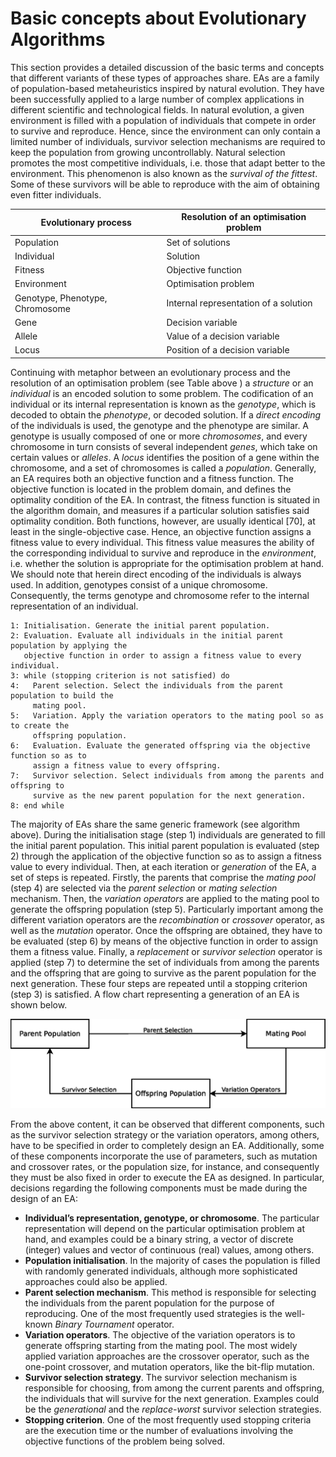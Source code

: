 # Basic concepts about Evolutionary Algorithms

This section provides a detailed discussion of the basic terms and concepts that
different variants of these types of approaches share. EAs are a family of
population-based metaheuristics inspired by natural evolution. They have been
successfully applied to a large number of complex applications in different
scientific and technological fields. In natural evolution, a given environment is
filled with a population of individuals that compete in order to survive and reproduce.
Hence, since the environment can only contain a limited number of individuals, survivor
selection mechanisms are required to keep the population from growing uncontrollably.
Natural selection promotes the most competitive individuals, i.e. those that adapt
better to the environment. This phenomenon is also known as the *survival of the fittest*.
Some of these survivors will be able to reproduce with the aim of obtaining even fitter
individuals. 

| **Evolutionary process**       | **Resolution of an optimisation problem** |
| ------------------------------ | ------------------------------------------|
| Population                     | Set of solutions                          |
| Individual                     | Solution                                  |
| Fitness                        | Objective function                        |
| Environment                    | Optimisation problem                      |
| Genotype, Phenotype, Chromosome| Internal representation of a solution     |
| Gene                           | Decision variable                         |
| Allele                         | Value of a decision variable              |
| Locus                          | Position of a decision variable           |

Continuing with metaphor between an evolutionary process and the resolution of
an optimisation problem (see Table above ) a *structure* or an *individual* is an encoded
solution to some problem. The codification of an individual or its internal representation
is known as the *genotype*, which is decoded to obtain the *phenotype*, or
decoded solution. If a *direct encoding* of the individuals is used, the genotype and
the phenotype are similar. A genotype is usually composed of one or more *chromosomes*,
and every chromosome in turn consists of several independent *genes*, which
take on certain values or *alleles*. A *locus* identifies the position of a gene within the
chromosome, and a set of chromosomes is called a *population*. Generally, an EA
requires both an objective function and a fitness function. The objective function
is located in the problem domain, and defines the optimality condition of the EA.
In contrast, the fitness function is situated in the algorithm domain, and measures
if a particular solution satisfies said optimality condition. Both functions, however,
are usually identical [70], at least in the single-objective case. Hence, an objective
function assigns a fitness value to every individual. This fitness value measures the
ability of the corresponding individual to survive and reproduce in the *environment*,
i.e. whether the solution is appropriate for the optimisation problem at hand. We
should note that herein direct encoding of the individuals is always used. In addition,
genotypes consist of a unique chromosome. Consequently, the terms genotype and chromosome
refer to the internal representation of an individual.

```
1: Initialisation. Generate the initial parent population.
2: Evaluation. Evaluate all individuals in the initial parent population by applying the
   objective function in order to assign a fitness value to every individual.
3: while (stopping criterion is not satisfied) do
4:   Parent selection. Select the individuals from the parent population to build the
     mating pool.
5:   Variation. Apply the variation operators to the mating pool so as to create the
     offspring population.
6:   Evaluation. Evaluate the generated offspring via the objective function so as to
     assign a fitness value to every offspring.
7:   Survivor selection. Select individuals from among the parents and offspring to
     survive as the new parent population for the next generation.
8: end while
```

The majority of EAs share the same generic framework (see algorithm above).
During the initialisation stage (step 1) individuals are generated to fill the initial
parent population. This initial parent population is evaluated (step 2) through the
application of the objective function so as to assign a fitness value to every individual.
Then, at each iteration or *generation* of the EA, a set of steps is repeated. Firstly, the
parents that comprise the *mating pool* (step 4) are selected via the *parent selection*
or *mating selection* mechanism. Then, the *variation operators* are applied to the
mating pool to generate the offspring population (step 5). Particularly important
among the different variation operators are the *recombination* or *crossover* operator,
as well as the *mutation* operator. Once the offspring are obtained, they have
to be evaluated (step 6) by means of the objective function in order to assign them
a fitness value. Finally, a *replacement* or *survivor selection* operator is applied
(step 7) to determine the set of individuals from among the parents and the
offspring that are going to survive as the parent population for the next generation.
These four steps are repeated until a stopping criterion (step 3) is satisfied. A flow
chart representing a generation of an EA is shown below.

![Flow chart representing a generation (iteration) of an Evolutionary Algorithm](img/ea_flow.png)

From the above content, it can be observed that different components, such as the
survivor selection strategy or the variation operators, among others, have to be specified
in order to completely design an EA. Additionally, some of these components
incorporate the use of parameters, such as mutation and crossover rates, or the population
size, for instance, and consequently they must be also fixed in order to execute the
EA as designed. In particular, decisions regarding the following components must
be made during the design of an EA:

* **Individual’s representation, genotype, or chromosome**. The particular
representation will depend on the particular optimisation problem at hand, and
examples could be a binary string, a vector of discrete (integer) values and
vector of continuous (real) values, among others.
* **Population initialisation**. In the majority of cases the population is
filled with randomly generated individuals, although more sophisticated
approaches could also be applied.
*  **Parent selection mechanism**. This method is responsible for selecting the individuals
from the parent population for the purpose of reproducing. One of the most
frequently used strategies is the  well-known *Binary Tournament* operator.
* **Variation operators**. The objective of the variation operators is to generate
offspring starting from the mating pool. The most widely applied variation approaches
are the crossover operator, such as the one-point crossover, and mutation operators,
like the bit-flip mutation.
* **Survivor selection strategy**. The survivor selection
mechanism is responsible for choosing, from among the current parents
and offspring, the individuals that will survive for the next generation. Examples
could be the *generational* and the *replace-worst* survivor selection strategies.
* **Stopping criterion**. One of the most frequently used stopping criteria are
the execution time or the number of evaluations involving the objective functions
of the problem being solved.
